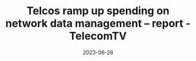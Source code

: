 ---
category:
- .nan
date: 2023-06-28
keyword_suggestion: ubuntu docker install
post_inspiration: https://www.telecomtv.com/content/network-automation/telcos-ramp-up-spending-on-network-data-management-report-47755/
silot_terms: infrastructure os
title: Telcos ramp up spending on network data management – report - TelecomTV
---